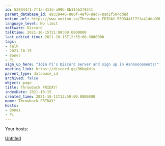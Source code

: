 ```yaml
---
id: 539344f1-7f1a-414d-a99b-8b114b2f9341
parent_database_id: e9339446-880f-4ef0-8ad7-8ad1f507dded
notion_url: https://www.notion.so/Throwback-FRIDAY-539344f17f1a414da99b8b114b2f9341
language_level: No limit
software: Discord
talktime: 2021-10-15T21:00:00.0000000
last_edited_time: 2021-10-15T12:55:00.0000000
tags:
- Talk
- 2021-10-15
- Bones
- Pi
sign_up_here: "Join Pi's Discord server and sign up in #annoncements!"
meeting_link: https://discord.gg/9Kbq4djs
parent_type: database_id
archived: false
object: page
title: Throwback FRIDAY!
indexDate: 2021-10-15
created_time: 2021-10-11T13:59:00.0000000
name: Throwback FRIDAY!
hosts:
- Bones
- Pi
---
```




Your hosts:

[Untitled](https://www.notion.so/482e61b02b9c4456b2b4fe86bb7544c6)   





